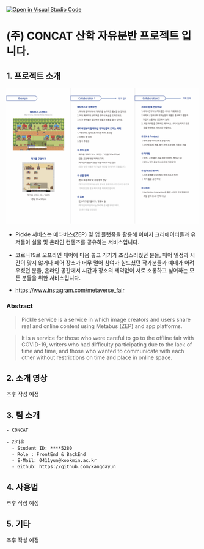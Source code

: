 [![Open in Visual Studio Code](https://classroom.github.com/assets/open-in-vscode-f059dc9a6f8d3a56e377f745f24479a46679e63a5d9fe6f495e02850cd0d8118.svg)](https://classroom.github.com/online_ide?assignment_repo_id=7413186&assignment_repo_type=AssignmentRepo)

# (주) CONCAT 산학 자유분반 프로젝트 입니다.


## 1. 프로젝트 소개

<img src="./metaverse_fair.png" ></img>

- Pickle 서비스는 메타버스(ZEP) 및 앱 플랫폼을 활용해 이미지 크리에이터들과 유저들이 실물 및 온라인 컨텐츠를 공유하는 서비스입니다.

- 코로나19로 오프라인 페어에 마음 놓고 가기가 조심스러웠던 분들, 페어 일정과 시간이 맞지 않거나 페어 장소가 너무 멀어 참여가 힘드셨던 작가분들과 예매가 어려우셨던 분들, 온라인 공간에서 시간과 장소의 제약없이 서로 소통하고 싶어하는 모든 분들을 위한 서비스입니다.

- https://www.instagram.com/metaverse_fair

### Abstract
> Pickle service is a service in which image creators and users share real and online content using Metabus (ZEP) and app platforms.

> It is a service for those who were careful to go to the offline fair with COVID-19, writers who had difficulty participating due to the lack of time and time, and those who wanted to communicate with each other without restrictions on time and place in online space.

## 2. 소개 영상

추후 작성 예정

## 3. 팀 소개
```
- CONCAT
```
```
- 강다윤
  - Student ID: ****5280
  - Role : FrontEnd & BackEnd
  - E-Mail: 0411yun@kookmin.ac.kr
  - Github: https://github.com/kangdayun
```
## 4. 사용법

추후 작성 예정

## 5. 기타

추후 작성 예정